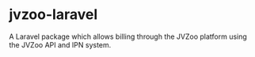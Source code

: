 # jvzoo-laravel
A Laravel package which allows billing through the JVZoo platform using the JVZoo API and IPN system.
